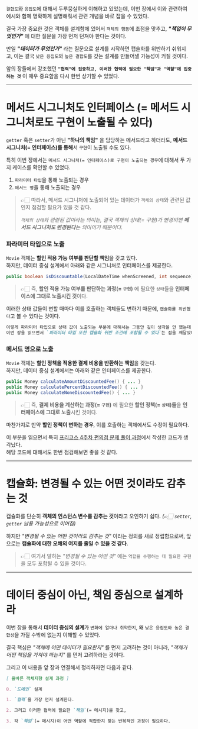 `결합도`와 `응집도`에 대해서 두루뭉실하게 이해하고 있었는데, 이번 장에서 이와 관련하여 예시와 함께 명확하게 설명해줘서 관련 개념을 바로 잡을 수 있었다.

결국 가장 중요한 것은 객체를 설계함에 있어서 `객체의 행동`에 초점을 맞추고, **_"책임이 무엇인가"_** 에 대한 질문을 가장 먼저 던져야 한다는 것이다.

만일 **_"데이터가 무엇인가"_** 라는 질문으로 설계를 시작하면 캡슐화를 위반하기 쉬워지고, 이는 결국 `낮은 응집도`와 `높은 결합도`를 갖는 설계를 만들어낼 가능성이 커질 것이다.

앞의 장들에서 강조했던 **`"협력"에 집중하고, 이러한 협력에 필요한 "책임"과 "역할"에 집중하는 것`** 이 매우 중요함을 다시 한번 상기할 수 있었다.

---

# 메서드 시그니처도 인터페이스 (= 메서드 시그니처로도 구현이 노출될 수 있다)

`getter` 혹은 `setter`가 아닌 **"하나의 책임"** 을 담당하는 메서드라고 하더라도, **메서드 시그니처(= 인터페이스)를 통해**서 `구현`이 노출될 수도 있다.

특히 이번 장에서는 `메서드 시그니처(= 인터페이스)로 구현이 노출되는 경우`에 대해서 두 가지 케이스를 확인할 수 있었다.

1. `파라미터 타입`을 통해 노출되는 경우
2. `메서드 명`을 통해 노출되는 경우

> 👉🏻 따라서, 메서드 시그니처에 노출되어 있는 데이터가 `객체의 상태`와 관련된 값인지 점검할 필요가 있을 것 같다.
>
> _`객체의 상태`와 관련된 값이라는 의미는, 결국 객체의 상태(= 구현)가 변경되면 **메서드 시그니처도 변경된다**는 의미이기 때문이다._

### 파라미터 타입으로 노출

`Movie` 객체는 **할인 적용 가능 여부를 판단할 책임**을 갖고 있다.  
하지만, 데이터 중심 설계에서 아래와 같은 시그니처로 인터페이스를 제공한다.

```java
public boolean isDiscountable(LocalDateTime whenScreened, int sequence)
```

> 👉🏻 즉, **할인 적용 가능 여부를 판단하는 과정(= `구현`)** 에 필요한 `상태`들을 **인터페이스에 그대로 노출시킨 것**이다.

이러한 상태 값들이 변할 때마다 이를 호출하는 객체들도 변하기 때문에, `캡슐화를 위반했다`고 볼 수 있다는 것이다.

```md
이렇게 파라미터 타입으로 상태 값이 노출되는 부분에 대해서는 그동안 깊이 생각을 안 했는데,
이번 장을 읽으면서 `파라미터 타입 또한 캡슐화 위반 조건에 포함될 수 있다`는 점을 깨달았다.
```

### 메서드 명으로 노출

`Movie` 객체는 **할인 정책을 적용한 결제 비용을 반환하는 책임**을 갖는다.  
하지만, 데이터 중심 설계에서는 아래와 같은 인터페이스를 제공한다.

```java
public Money calculateAmountDiscountedFee() { ... }
public Money calculatePercentDiscountedFee() { ... }
public Money calculateNoneDiscountedFee() { ... }
```

> 👉🏻 즉, **결제 비용을 계산하는 과정(= `구현`)** 에 필요한 **할인 정책(= `상태`)들**을 **인터페이스에 그대로 노출**시킨 것이다.

마찬가지로 만약 **할인 정책이 변하는 경우**, 이를 호출하는 객체에서도 수정이 필요하다.

이 부분을 읽으면서 특히 [프리코스 4주차 편의점 문제 풀이 과정](https://github.com/minSsan/java-convenience-store-7-minSsan/blob/main/src/main/java/store/controller/StoreController.java#L145-L161)에서 작성한 코드가 생각났다.  
해당 코드에 대해서도 한번 점검해보면 좋을 것 같다.

---

# 캡슐화: 변경될 수 있는 어떤 것이라도 감추는 것

캡슐화를 단순히 **객체의 인스턴스 변수를 감추는 것**이라고 오인하기 쉽다. _(👉🏻 `setter`, `getter` 남용 가능성으로 이어짐)_

하지만 _"변경될 수 있는 어떤 것이라도 감추는 것"_ 이라는 정의를 새로 정립함으로써, 앞으로는 **캡슐화에 대한 오해의 여지를 줄일 수 있을 것 같다**.

> 👉🏻 여기서 말하는 _"변경될 수 있는 어떤 것"_ 에는 `역할을 수행하는 데 필요한 구현`을 모두 포함될 수 있을 것이다.

---

# 데이터 중심이 아닌, 책임 중심으로 설계하라

이번 장을 통해서 **데이터 중심의 설계**가 `변화에 얼마나 취약한지`, 왜 `낮은 응집도와 높은 결합성`을 가질 수밖에 없는지 이해할 수 있었다.

결국 핵심은 _"객체에 어떤 데이터가 필요한지"_ 를 먼저 고려하는 것이 아니라, _"객체가 어떤 책임을 가져야 하는지"_ 를 먼저 고려하라는 것이다.

그리고 이 내용을 앞 장과 연결해서 정리하자면 다음과 같다.

```md
[ 올바른 객체지향 설계 과정 ]

0. `도메인` 설계

1. `협력`을 가장 먼저 설계한다.

2. 그리고 이러한 협력에 필요한 `책임`(= 메시지)을 찾고,

3. 각 `책임`(= 메시지)이 어떤 역할에 적합한지 찾는 반복적인 과정이 필요하다.
```
